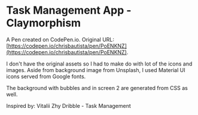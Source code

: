 # Task Management App - Claymorphism

A Pen created on CodePen.io. Original URL: [https://codepen.io/chrisbautista/pen/PoENKNZ](https://codepen.io/chrisbautista/pen/PoENKNZ).

I don't have the original assets so I had to make do with lot of the icons and images. Aside from background image from Unsplash, I used Material UI icons served from Google fonts.

The background with bubbles and in screen 2 are generated from CSS as well. 

Inspired by: Vitalii Zhy    Dribble - Task Management